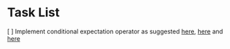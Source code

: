 Task List
===

[ ] Implement conditional expectation operator as suggested [here](http://tex.stackexchange.com/questions/229023/expectation-operator), [here](http://meta.stats.stackexchange.com/questions/1419/latex-macros-for-expectation-variance-and-covariance) and [here](http://tex.stackexchange.com/questions/182933/auto-detect-conditional-probabilities-in-macro)